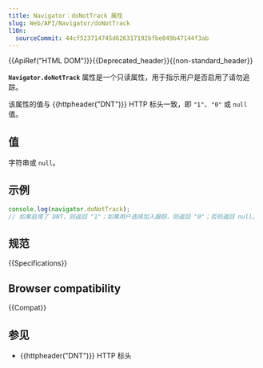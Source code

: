 ```yaml
---
title: Navigator：doNotTrack 属性
slug: Web/API/Navigator/doNotTrack
l10n:
  sourceCommit: 44cf523714745d626317192bfbe849b47144f3ab
---
```


{{ApiRef("HTML DOM")}}{{Deprecated_header}}{{non-standard_header}}

**`Navigator.doNotTrack`** 属性是一个只读属性，用于指示用户是否启用了请勿追踪。

该属性的值与 {{httpheader("DNT")}} HTTP 标头一致，即 `"1"`、`"0"` 或 `null` 值。

## 值

字符串或 `null`。

## 示例

```js
console.log(navigator.doNotTrack);
// 如果启用了 DNT，则返回 "1"；如果用户选择加入跟踪，则返回 "0"；否则返回 null。
```

## 规范

{{Specifications}}

## Browser compatibility

{{Compat}}

## 参见

- {{httpheader("DNT")}} HTTP 标头
